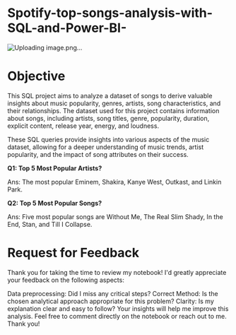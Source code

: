 # Spotify-top-songs-analysis-with-SQL-and-Power-BI-

![Uploading image.png…]()


# Objective
This SQL project aims to analyze a dataset of songs to derive valuable insights about music popularity, genres, artists, song characteristics, and their relationships. The dataset used for this project contains information about songs, including artists, song titles, genre, popularity, duration, explicit content, release year, energy, and loudness.

These SQL queries provide insights into various aspects of the music dataset, allowing for a deeper understanding of music trends, artist popularity, and the impact of song attributes on their success.

 **Q1: Top 5 Most Popular Artists?** 
 
 Ans: The most popular Eminem, Shakira, Kanye West, Outkast, and Linkin Park.

 **Q2: Top 5 Most Popular Songs?**
 
 Ans: Five most popular songs are Without Me, The Real Slim Shady, In the End, Stan,  and Till I Collapse.


# Request for Feedback
Thank you for taking the time to review my notebook! I'd greatly appreciate your feedback on the following aspects:

Data preprocessing: Did I miss any critical steps?
Correct Method: Is the chosen analytical approach appropriate for this problem?
Clarity: Is my explanation clear and easy to follow?
Your insights will help me improve this analysis. Feel free to comment directly on the notebook or reach out to me. Thank you!
